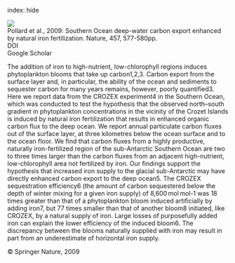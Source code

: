 index: hide

<div class="Citation">
    <div class="Citation-thumb CitationThumb-linked"  data-href="https://doi.org/10.1038/nature07716">
      <img src="https://static.claimspace.cloud/climate-study-static/refs/thumbs/6/Pollard_et_al_2009-thumb.png" />
    </div>

  <div class="Citation-body">
    <div class="Citation-text">Pollard et al., 2009: Southern Ocean deep-water carbon export enhanced by natural iron fertilization. <span class="Article-journal">Nature, </span><span class="Article-volume">457, </span>577-580pp.</div>
    <div class="Citation-links">
      <div class="CitationLink" data-href="https://doi.org/10.1038/nature07716">
        <div class="CitationLink-icon CitationLink-Doi"></div>
        <div class="CitationLink-text">DOI</div>
      </div>
      <div class="CitationLink" data-href="https://scholar.google.com/scholar?q=10.1038/nature07716">
        <div class="CitationLink-icon CitationLink-Scholar"></div>
        <div class="CitationLink-text">Google Scholar</div>
      </div>
    </div>
  </div>
</div>

The addition of iron to high-nutrient, low-chlorophyll regions induces phytoplankton blooms that take up carbon1,2,3. Carbon export from the surface layer and, in particular, the ability of the ocean and sediments to sequester carbon for many years remains, however, poorly quantified3. Here we report data from the CROZEX experiment4 in the Southern Ocean, which was conducted to test the hypothesis that the observed north–south gradient in phytoplankton concentrations in the vicinity of the Crozet Islands is induced by natural iron fertilization that results in enhanced organic carbon flux to the deep ocean. We report annual particulate carbon fluxes out of the surface layer, at three kilometres below the ocean surface and to the ocean floor. We find that carbon fluxes from a highly productive, naturally iron-fertilized region of the sub-Antarctic Southern Ocean are two to three times larger than the carbon fluxes from an adjacent high-nutrient, low-chlorophyll area not fertilized by iron. Our findings support the hypothesis that increased iron supply to the glacial sub-Antarctic may have directly enhanced carbon export to the deep ocean5. The CROZEX sequestration efficiency6 (the amount of carbon sequestered below the depth of winter mixing for a given iron supply) of 8,600 mol mol-1 was 18 times greater than that of a phytoplankton bloom induced artificially by adding iron7, but 77 times smaller than that of another bloom8 initiated, like CROZEX, by a natural supply of iron. Large losses of purposefully added iron can explain the lower efficiency of the induced bloom6. The discrepancy between the blooms naturally supplied with iron may result in part from an underestimate of horizontal iron supply.

<div class="Citation-copy">
&copy; Springer Nature, 2009
</div>